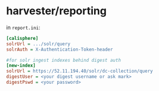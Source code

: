 # harvester/reporting

in `report.ini`:
```ini
[calisphere]
solrUrl = .../solr/query
solrAuth = X-Authentication-Token-header

#for solr ingest indexes behind digest auth
[new-index]
solrUrl = https://52.11.194.40/solr/dc-collection/query
digestUser = <your digest username or ask mark>
digestPswd = <your password>
```
